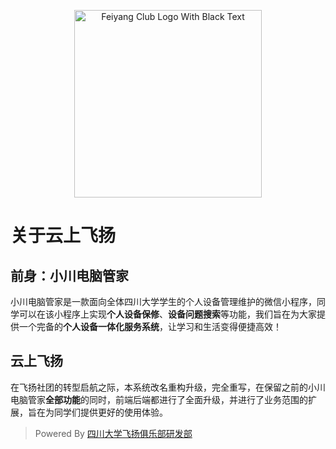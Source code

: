 <p align="center"><img width="300" src="https://www.fyscu.com/img/logo-blue.png" alt="Feiyang Club Logo With Black Text"></p>

# 关于云上飞扬

## 前身：小川电脑管家

小川电脑管家是一款面向全体四川大学学生的个人设备管理维护的微信小程序，同学可以在该小程序上实现**个人设备保修**、**设备问题搜索**等功能，我们旨在为大家提供一个完备的**个人设备一体化服务系统**，让学习和生活变得便捷高效！

## 云上飞扬

在飞扬社团的转型启航之际，本系统改名重构升级，完全重写，在保留之前的小川电脑管家**全部功能**的同时，前端后端都进行了全面升级，并进行了业务范围的扩展，旨在为同学们提供更好的使用体验。

> Powered By [四川大学飞扬俱乐部研发部](https://lab.fyscu.com/)
